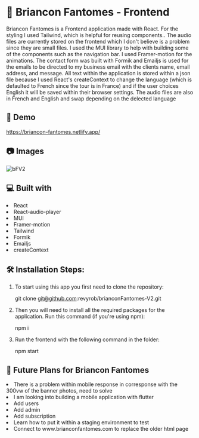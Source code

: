 # 👻 Briancon Fantomes -  Frontend 
Briancon Fantomes is a Frontend application made with React.  For the styling I used Tailwind, which is helpful for reusing components..  The audio files are currently stored on the frontend which I don't believe is a problem since they are small files.  I used the MUI library to help with building some of the components such as the navigation bar.  I used Framer-motion for the animations.  The contact form was built with Formik and Emailjs is used for the emails to be directed to my business email with the clients name, email address, and message.  All text within the application is stored within a json file because I used React's createContext to change the language (which is defaulted to French since the tour is in France) and if the user choices English it will be saved within their browser settings. The audio files are also in French and English and swap depending on the delected language

## 🚀 Demo
https://briancon-fantomes.netlify.app/

## 📷 Images
![bFV2](https://user-images.githubusercontent.com/66695865/218232487-76b6dade-f51a-401f-a66f-22172fb7925c.png)

## 💻 Built with
<li>React</li>
<li>React-audio-player</li>
<li>MUI</li>
<li>Framer-motion</li>
<li>Tailwind</li>
<li>Formik</li>
<li>Emailjs</li>
<li>createContext</li>

## 🛠️ Installation Steps:
1. To start using this app you first need to clone the repository:

    git clone git@github.com:revyrob/brianconFantomes-V2.git

2. Then you will need to install all the required packages for the application. Run this command (if you're using npm):

    npm i

3. Run the frontend with the following command in the folder:

    npm start
    

## 🔮 Future Plans for Briancon Fantomes

<li>There is a problem within mobile response in corresponse with the 300vw of the banner photos, need to solve</li>
<li>I am looking into building a mobile application with flutter</li>
<li>Add users</li>
<li>Add admin</li>
<li>Add subscription</li>
<li>Learn how to put it within a staging environment to test</li>
<li>Connect to www.brianconfantomes.com to replace the older html page</li>

